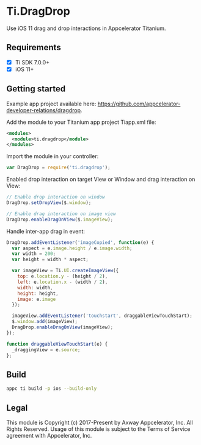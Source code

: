 # Ti.DragDrop
Use iOS 11 drag and drop interactions in Appcelerator Titanium.

## Requirements
- [x] Ti SDK 7.0.0+
- [x] iOS 11+

## Getting started
Example app project available here: https://github.com/appcelerator-developer-relations/dragdrop.

Add the module to your Titanium app project Tiapp.xml file:
```xml
<modules>
  <module>ti.dragdrop</module>
</modules>
```
Import the module in your controller:
```js
var DragDrop = require('ti.dragdrop');
```
Enabled drop interaction on target View or Window and drag interaction on View:
```js
// Enable drop interaction on window
DragDrop.setDropView($.window);

// Enable drag interaction on image view
DragDrop.enableDragOnView($.imageView);
```
Handle inter-app drag in event:
```js
DragDrop.addEventListener('imageCopied', function(e) {
  var aspect = e.image.height / e.image.width;
  var width = 200;
  var height = width * aspect;

  var imageView = Ti.UI.createImageView({
    top: e.location.y - (height / 2),
    left: e.location.x - (width / 2),
    width: width,
    height: height,
    image: e.image
  });

  imageView.addEventListener('touchstart', draggableViewTouchStart);
  $.window.add(imageView);
  DragDrop.enableDragOnView(imageView);
});

function draggableViewTouchStart(e) {
  _draggingView = e.source;
};
```
## Build
```bash
appc ti build -p ios --build-only
```

## Legal

This module is Copyright (c) 2017-Present by Axway Appcelerator, Inc. All Rights Reserved.
Usage of this module is subject to the Terms of Service agreement with Appcelerator, Inc.  
